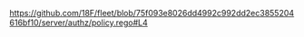 https://github.com/18F/fleet/blob/75f093e8026dd4992c992dd2ec3855204616bf10/server/authz/policy.rego#L4